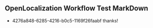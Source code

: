 ## OpenLocalization Workflow Test MarkDown
* 4276a848-6285-4216-b0c5-1169f26faabf thanks!

<!--HONumber=Jan17_HO1-->


